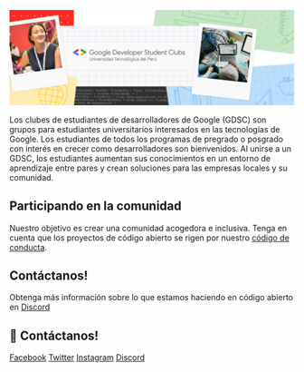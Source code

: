 ![Banner GDSC UTP](https://raw.githubusercontent.com/gdsc-utp-pe/.github/main/profile/gdsc_utp_banner.png)

Los clubes de estudiantes de desarrolladores de Google (GDSC) son grupos para estudiantes universitarios interesados ​​en las tecnologías de Google.
Los estudiantes de todos los programas de pregrado o posgrado con interés en crecer como desarrolladores son bienvenidos.
Al unirse a un GDSC, los estudiantes aumentan sus conocimientos en un entorno de aprendizaje entre pares y crean soluciones para las empresas locales y su comunidad.


## Participando en la comunidad

Nuestro objetivo es crear una comunidad acogedora e inclusiva. Tenga en cuenta que los proyectos de código abierto se rigen por nuestro [código de conducta](https://github.com/gdsc-utp-pe/.github/blob/main/code-of-conduct.md).

## Contáctanos!

Obtenga más información sobre lo que estamos haciendo en código abierto en [Discord](https://discord.gg/MqPFZCM4RC)

## 👋 Contáctanos!  
[Facebook](https://www.facebook.com/gdsc.utp)
[Twitter](https://twitter.com/gdsc_utp)
[Instagram](https://www.instagram.com/gdsc.utp/)
[Discord](https://discord.gg/MqPFZCM4RC)
